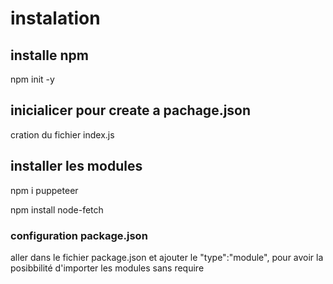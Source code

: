 # instalation 

## installe npm 

npm init -y

## inicialicer pour create a pachage.json

cration du fichier index.js

## installer les modules 

npm i puppeteer

npm install node-fetch

### configuration package.json

aller dans le fichier package.json  et ajouter le "type":"module", pour avoir la posibbilité d'importer les modules sans require 